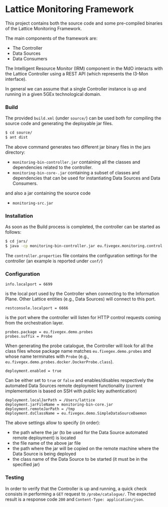 # Lattice Monitoring Framework
This project contains both the source code and some pre-compiled binaries of the Lattice Monitoring Framework.

The main components of the framework are:
- The Controller
- Data Sources
- Data Consumers

The Intelligent Resource Monitor (IRM) component in the MdO interacts with the Lattice Controller using a REST API (which represents the I3-Mon interface).

In general we can assume that a single Controller instance is up and running in a given 5GEx technological domain.

### Build
The provided `build.xml` (under `source/`) can be used both for compiling the source code and generating the deployable jar files.
```sh
$ cd source/
$ ant dist
```
The above command generates two different jar binary files in the jars directory:
- `monitoring-bin-controller.jar` containing all the classes and dependencies related to the controller.
- `monitoring-bin-core-.jar` containing a subset of classes and dependencies that can be used for instantiating Data Sources and Data Consumers.

and also a jar containing the source code
- `monitoring-src.jar`

### Installation
As soon as the Build process is completed, the controller can be started as follows:
```sh
$ cd jars/
$ java -cp monitoring-bin-controller.jar eu.fivegex.monitoring.control.controller.Controller controller.properties
```
The `controller.properties` file contains the configuration settings for the controller (an example is reported under `conf/`)

### Configuration
```
info.localport = 6699
``` 
is the local port used by the Controller when connecting to the Information Plane. Other Lattice entities (e.g., Data Sources) will connect to this port.

```
restconsole.localport = 6666
```
is the port where the controller will listen for HTTP control requests coming from the orchestration layer.
```
probes.package = eu.fivegex.demo.probes
probes.suffix = Probe
```
When generating the probe catalogue, the Controller will look for all the class files whose package name matches `eu.fivegex.demo.probes` and whose name terminates with `Probe` (e.g., `eu.fivegex.demo.probes.docker.DockerProbe.class`).

```
deployment.enabled = true
```
Can be either set to `true` or `false` and enables/disables respectively the automated Data Sources remote deployment functionality (current implementation is based on SSH with public key authentication)
```
deployment.localJarPath = /Users/lattice
deployment.jarFileName = monitoring-bin-core.jar
deployment.remoteJarPath = /tmp
deployment.dsClassName = eu.fivegex.demo.SimpleDataSourceDaemon
```
The above settings allow to specify (in order):
- the path where the jar (to be used for the Data Source automated remote deployment) is located
- the file name of the above jar file
- the path where the jar will be copied on the remote machine where the Data Source is being deployed
- the class name of the Data Source to be started (it must be in the specified jar)

### Testing
In order to verify that the Controller is up and running, a quick check consists in performing a `GET` request to `/probe/catalogue/`. The expected result is a response code `200` and `Content-Type: application/json`.